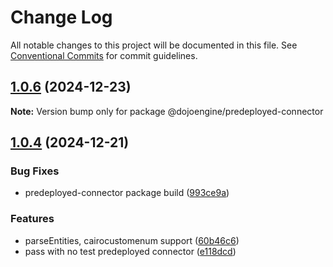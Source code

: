 # Change Log

All notable changes to this project will be documented in this file.
See [Conventional Commits](https://conventionalcommits.org) for commit guidelines.

## [1.0.6](https://github.com/dojoengine/sdk/compare/v1.0.5...v1.0.6) (2024-12-23)

**Note:** Version bump only for package @dojoengine/predeployed-connector





## [1.0.4](https://github.com/dojoengine/sdk/compare/v1.0.4-alpha.3.1.2...v1.0.4) (2024-12-21)


### Bug Fixes

* predeployed-connector package build ([993ce9a](https://github.com/dojoengine/sdk/commit/993ce9a4777f1f6e32dc1de435416bef8b9c0a0e))


### Features

* parseEntities, cairocustomenum support ([60b46c6](https://github.com/dojoengine/sdk/commit/60b46c672fc2bfd51a9eb3aa5a51cb834c828ce5))
* pass with no test predeployed connector ([e118dcd](https://github.com/dojoengine/sdk/commit/e118dcd7ea4f0c397dc3db8d20b40b0b3d93cb52))
